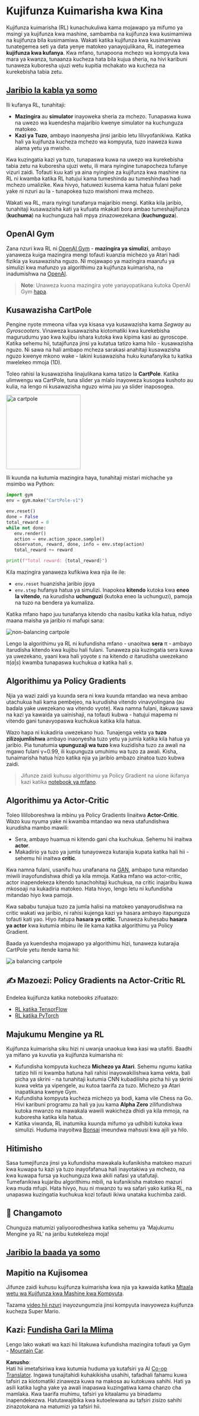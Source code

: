 <!--
CO_OP_TRANSLATOR_METADATA:
{
  "original_hash": "dbacf9b1915612981d76059678e563e5",
  "translation_date": "2025-08-25T20:58:44+00:00",
  "source_file": "lessons/6-Other/22-DeepRL/README.md",
  "language_code": "sw"
}
-->
# Kujifunza Kuimarisha kwa Kina

Kujifunza kuimarisha (RL) kunachukuliwa kama mojawapo ya mifumo ya msingi ya kujifunza kwa mashine, sambamba na kujifunza kwa kusimamiwa na kujifunza bila kusimamiwa. Wakati katika kujifunza kwa kusimamiwa tunategemea seti ya data yenye matokeo yanayojulikana, RL inategemea **kujifunza kwa kufanya**. Kwa mfano, tunapoona mchezo wa kompyuta kwa mara ya kwanza, tunaanza kucheza hata bila kujua sheria, na hivi karibuni tunaweza kuboresha ujuzi wetu kupitia mchakato wa kucheza na kurekebisha tabia zetu.

## [Jaribio la kabla ya somo](https://red-field-0a6ddfd03.1.azurestaticapps.net/quiz/122)

Ili kufanya RL, tunahitaji:

* **Mazingira** au **simulator** inayoweka sheria za mchezo. Tunapaswa kuwa na uwezo wa kuendesha majaribio kwenye simulator na kuchunguza matokeo.
* **Kazi ya Tuzo**, ambayo inaonyesha jinsi jaribio letu lilivyofanikiwa. Katika hali ya kujifunza kucheza mchezo wa kompyuta, tuzo inaweza kuwa alama yetu ya mwisho.

Kwa kuzingatia kazi ya tuzo, tunapaswa kuwa na uwezo wa kurekebisha tabia zetu na kuboresha ujuzi wetu, ili mara nyingine tunapocheza tufanye vizuri zaidi. Tofauti kuu kati ya aina nyingine za kujifunza kwa mashine na RL ni kwamba katika RL hatujui kama tumeshinda au tumeshindwa hadi mchezo umalizike. Kwa hivyo, hatuwezi kusema kama hatua fulani peke yake ni nzuri au la - tunapokea tuzo mwishoni mwa mchezo.

Wakati wa RL, mara nyingi tunafanya majaribio mengi. Katika kila jaribio, tunahitaji kusawazisha kati ya kufuata mkakati bora ambao tumeshajifunza (**kuchuma**) na kuchunguza hali mpya zinazowezekana (**kuchunguza**).

## OpenAI Gym

Zana nzuri kwa RL ni [OpenAI Gym](https://gym.openai.com/) - **mazingira ya simulizi**, ambayo yanaweza kuiga mazingira mengi tofauti kuanzia michezo ya Atari hadi fizikia ya kusawazisha nguzo. Ni mojawapo ya mazingira maarufu ya simulizi kwa mafunzo ya algorithimu za kujifunza kuimarisha, na inadumishwa na [OpenAI](https://openai.com/).

> **Note**: Unaweza kuona mazingira yote yanayopatikana kutoka OpenAI Gym [hapa](https://gym.openai.com/envs/#classic_control).

## Kusawazisha CartPole

Pengine nyote mmeona vifaa vya kisasa vya kusawazisha kama *Segway* au *Gyroscooters*. Vinaweza kusawazisha kiotomatiki kwa kurekebisha magurudumu yao kwa kujibu ishara kutoka kwa kipima kasi au gyroscope. Katika sehemu hii, tutajifunza jinsi ya kutatua tatizo kama hilo - kusawazisha nguzo. Ni sawa na hali ambapo mcheza sarakasi anahitaji kusawazisha nguzo kwenye mkono wake - lakini kusawazisha huku kunafanyika tu katika mwelekeo mmoja (1D).

Toleo rahisi la kusawazisha linajulikana kama tatizo la **CartPole**. Katika ulimwengu wa CartPole, tuna slider ya mlalo inayoweza kusogea kushoto au kulia, na lengo ni kusawazisha nguzo wima juu ya slider inaposogea.

<img alt="a cartpole" src="images/cartpole.png" width="200"/>

Ili kuunda na kutumia mazingira haya, tunahitaji mistari michache ya msimbo wa Python:

```python
import gym
env = gym.make("CartPole-v1")

env.reset()
done = False
total_reward = 0
while not done:
   env.render()
   action = env.action_space.sample()
   observaton, reward, done, info = env.step(action)
   total_reward += reward

print(f"Total reward: {total_reward}")
```

Kila mazingira yanaweza kufikiwa kwa njia ile ile:
* `env.reset` huanzisha jaribio jipya
* `env.step` hufanya hatua ya simulizi. Inapokea **kitendo** kutoka kwa **eneo la vitendo**, na kurudisha **uchunguzi** (kutoka eneo la uchunguzi), pamoja na tuzo na bendera ya kumaliza.

Katika mfano hapo juu tunafanya kitendo cha nasibu katika kila hatua, ndiyo maana maisha ya jaribio ni mafupi sana:

![non-balancing cartpole](../../../../../lessons/6-Other/22-DeepRL/images/cartpole-nobalance.gif)

Lengo la algorithimu ya RL ni kufundisha mfano - unaoitwa **sera** π - ambayo itarudisha kitendo kwa kujibu hali fulani. Tunaweza pia kuzingatia sera kuwa ya uwezekano, yaani kwa hali yoyote *s* na kitendo *a* itarudisha uwezekano π(*a*|*s*) kwamba tunapaswa kuchukua *a* katika hali *s*.

## Algorithimu ya Policy Gradients

Njia ya wazi zaidi ya kuunda sera ni kwa kuunda mtandao wa neva ambao utachukua hali kama pembejeo, na kurudisha vitendo vinavyolingana (au badala yake uwezekano wa vitendo vyote). Kwa namna fulani, itakuwa sawa na kazi ya kawaida ya uainishaji, na tofauti kubwa - hatujui mapema ni vitendo gani tunavyopaswa kuchukua katika kila hatua.

Wazo hapa ni kukadiria uwezekano huo. Tunajenga vekta ya **tuzo zilizojumlishwa** ambayo inaonyesha tuzo yetu ya jumla katika kila hatua ya jaribio. Pia tunatumia **upunguzaji wa tuzo** kwa kuzidisha tuzo za awali na mgawo fulani γ=0.99, ili kupunguza umuhimu wa tuzo za awali. Kisha, tunaimarisha hatua hizo katika njia ya jaribio ambazo zinatoa tuzo kubwa zaidi.

> Jifunze zaidi kuhusu algorithimu ya Policy Gradient na uione ikifanya kazi katika [notebook ya mfano](../../../../../lessons/6-Other/22-DeepRL/CartPole-RL-TF.ipynb).

## Algorithimu ya Actor-Critic

Toleo lililoboreshwa la mbinu ya Policy Gradients linaitwa **Actor-Critic**. Wazo kuu nyuma yake ni kwamba mtandao wa neva utafundishwa kurudisha mambo mawili:

* Sera, ambayo huamua ni kitendo gani cha kuchukua. Sehemu hii inaitwa **actor**.
* Makadirio ya tuzo ya jumla tunayoweza kutarajia kupata katika hali hii - sehemu hii inaitwa **critic**.

Kwa namna fulani, usanifu huu unafanana na [GAN](../../4-ComputerVision/10-GANs/README.md), ambapo tuna mitandao miwili inayofundishwa dhidi ya kila mmoja. Katika mfano wa actor-critic, actor inapendekeza kitendo tunachohitaji kuchukua, na critic inajaribu kuwa mkosoaji na kukadiria matokeo. Hata hivyo, lengo letu ni kufundisha mitandao hiyo kwa pamoja.

Kwa sababu tunajua tuzo za jumla halisi na matokeo yanayorudishwa na critic wakati wa jaribio, ni rahisi kujenga kazi ya hasara ambayo itapunguza tofauti kati yao. Hiyo itatupa **hasara ya critic**. Tunaweza kuhesabu **hasara ya actor** kwa kutumia mbinu ile ile kama katika algorithimu ya Policy Gradient.

Baada ya kuendesha mojawapo ya algorithimu hizi, tunaweza kutarajia CartPole yetu itende kama hii:

![a balancing cartpole](../../../../../lessons/6-Other/22-DeepRL/images/cartpole-balance.gif)

## ✍️ Mazoezi: Policy Gradients na Actor-Critic RL

Endelea kujifunza katika notebooks zifuatazo:

* [RL katika TensorFlow](../../../../../lessons/6-Other/22-DeepRL/CartPole-RL-TF.ipynb)
* [RL katika PyTorch](../../../../../lessons/6-Other/22-DeepRL/CartPole-RL-PyTorch.ipynb)

## Majukumu Mengine ya RL

Kujifunza kuimarisha siku hizi ni uwanja unaokua kwa kasi wa utafiti. Baadhi ya mifano ya kuvutia ya kujifunza kuimarisha ni:

* Kufundisha kompyuta kucheza **Michezo ya Atari**. Sehemu ngumu katika tatizo hili ni kwamba hatuna hali rahisi inayowakilishwa kama vekta, bali picha ya skrini - na tunahitaji kutumia CNN kubadilisha picha hii ya skrini kuwa vekta ya vipengele, au kutoa taarifa za tuzo. Michezo ya Atari inapatikana kwenye Gym.
* Kufundisha kompyuta kucheza michezo ya bodi, kama vile Chess na Go. Hivi karibuni programu za hali ya juu kama **Alpha Zero** zilifundishwa kutoka mwanzo na mawakala wawili wakicheza dhidi ya kila mmoja, na kuboresha katika kila hatua.
* Katika viwanda, RL inatumika kuunda mifumo ya udhibiti kutoka kwa simulizi. Huduma inayoitwa [Bonsai](https://azure.microsoft.com/services/project-bonsai/?WT.mc_id=academic-77998-cacaste) imeundwa mahsusi kwa ajili ya hilo.

## Hitimisho

Sasa tumejifunza jinsi ya kufundisha mawakala kufanikisha matokeo mazuri kwa kuwapa tu kazi ya tuzo inayofafanua hali inayotakiwa ya mchezo, na kwa kuwapa fursa ya kuchunguza kwa akili nafasi ya utafutaji. Tumefanikiwa kujaribu algorithimu mbili, na kufanikisha matokeo mazuri kwa muda mfupi. Hata hivyo, huu ni mwanzo tu wa safari yako katika RL, na unapaswa kuzingatia kuchukua kozi tofauti ikiwa unataka kuchimba zaidi.

## 🚀 Changamoto

Chunguza matumizi yaliyoorodheshwa katika sehemu ya 'Majukumu Mengine ya RL' na jaribu kutekeleza moja!

## [Jaribio la baada ya somo](https://red-field-0a6ddfd03.1.azurestaticapps.net/quiz/222)

## Mapitio na Kujisomea

Jifunze zaidi kuhusu kujifunza kuimarisha kwa njia ya kawaida katika [Mtaala wetu wa Kujifunza kwa Mashine kwa Kompyuta](https://github.com/microsoft/ML-For-Beginners/blob/main/8-Reinforcement/README.md).

Tazama [video hii nzuri](https://www.youtube.com/watch?v=qv6UVOQ0F44) inayozungumzia jinsi kompyuta inavyoweza kujifunza kucheza Super Mario.

## Kazi: [Fundisha Gari la Mlima](lab/README.md)

Lengo lako wakati wa kazi hii litakuwa kufundisha mazingira tofauti ya Gym - [Mountain Car](https://www.gymlibrary.ml/environments/classic_control/mountain_car/).

**Kanusho**:  
Hati hii imetafsiriwa kwa kutumia huduma ya kutafsiri ya AI [Co-op Translator](https://github.com/Azure/co-op-translator). Ingawa tunajitahidi kuhakikisha usahihi, tafadhali fahamu kuwa tafsiri za kiotomatiki zinaweza kuwa na makosa au kutokuwa sahihi. Hati ya asili katika lugha yake ya awali inapaswa kuzingatiwa kama chanzo cha mamlaka. Kwa taarifa muhimu, tafsiri ya kitaalamu ya binadamu inapendekezwa. Hatutawajibika kwa kutoelewana au tafsiri zisizo sahihi zinazotokana na matumizi ya tafsiri hii.